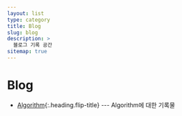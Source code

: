 ```yaml
---
layout: list
type: category
title: Blog
slug: blog
description: >
  블로그 기록 공간
sitemap: true
---
```

# Blog
* [Algorithm]{:.heading.flip-title} --- Algorithm에 대한 기록물


[Algorithm]: /algorithm/